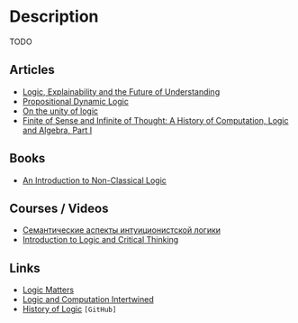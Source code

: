 # Description

TODO


## Articles

- [Logic, Explainability and the Future of Understanding](https://writings.stephenwolfram.com/2018/11/logic-explainability-and-the-future-of-understanding/)
- [Propositional Dynamic Logic](https://plato.stanford.edu/entries/logic-dynamic/)
- [On the unity of logic](https://www.sciencedirect.com/science/article/pii/016800729390093S)
- [Finite of Sense and Infinite of Thought: A History of Computation, Logic and Algebra, Part I](https://pron.github.io/posts/computation-logic-algebra-pt1)


## Books

- [An Introduction to Non-Classical Logic](https://www.cambridge.org/ie/academic/subjects/philosophy/philosophy-science/introduction-non-classical-logic-if-2nd-edition?format=PB&isbn=9780521670265)


## Courses / Videos

- [Семантические аспекты интуиционистской логики](https://compsciclub.ru/courses/intuitionisticsemantics/2021-autumn/)
- [Introduction to Logic and Critical Thinking](https://www.coursera.org/specializations/logic-critical-thinking-duke)


## Links

- [Logic Matters](https://www.logicmatters.net/)
- [Logic and Computation Intertwined](https://cs.uwaterloo.ca/~plragde/flaneries/LACI/)
- [History of Logic](https://github.com/prathyvsh/history-of-logic) `[GitHub]`
